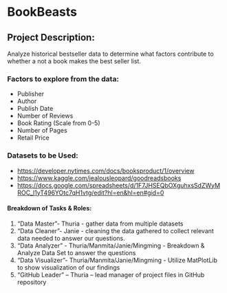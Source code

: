 # BookBeasts

## Project Description:

Analyze historical bestseller data to determine what factors contribute to whether a not a book makes the best seller list.

### Factors to explore from the data:

  * Publisher
  * Author
  * Publish Date
  * Number of Reviews
  * Book Rating (Scale from 0-5)
  * Number of Pages
  * Retail Price

### Datasets to be Used:
* https://developer.nytimes.com/docs/booksproduct/1/overview
* https://www.kaggle.com/jealousleopard/goodreadsbooks
* https://docs.google.com/spreadsheets/d/1F7JHSEQbOXguhxsSdZWyMROC_l1yT496YOtc7qH1vtg/edit?hl=en&hl=en#gid=0

#### Breakdown of Tasks & Roles:
 1. “Data Master”- Thuria - gather data from multiple datasets
 2. “Data Cleaner”- Janie - cleaning the data gathered to collect relevant data needed to answer our questions.
 3. “Data Analyzer” - Thuria/Manmita/Janie/Mingming - Breakdown & Analyze Data Set to answer the questions
 4. “Data Visualizer”- Thuria/Manmita/Janie/Mingming - Utilize MatPlotLib to show visualization of our findings
 5. “GitHub Leader” – Thuria – lead manager of project files in GitHub repository 
